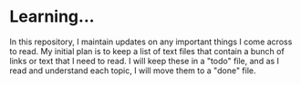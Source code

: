 # Learning...
In this repository, I maintain updates on any important things I come across to read. My initial plan is to keep a list of text files that contain a bunch of links or text that I need to read. I will keep these in a "todo" file, and as I read and understand each topic, I will move them to a "done" file.
